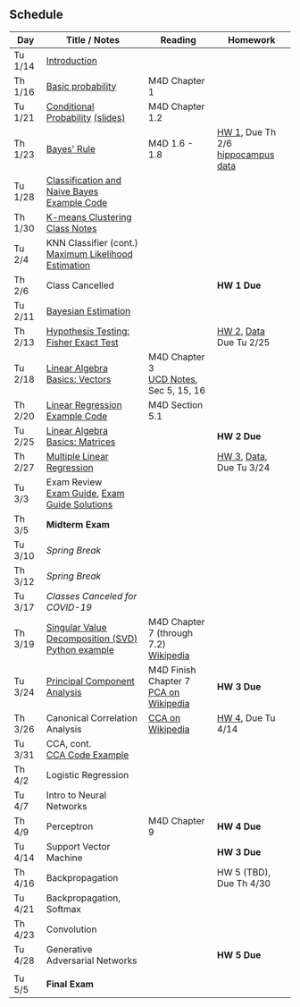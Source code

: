 ## Schedule

| Day     | Title / Notes                                                      | Reading         | Homework                                   |
|---------|--------------------------------------------------------------------|-----------------|--------------------------------------------|
| Tu 1/14 | [Introduction](lectures/L01-Introduction.pdf)                      |                 |                                            |
| Th 1/16 | [Basic probability](lectures/L02-ProbabilityBasics.pdf)            | M4D Chapter 1   |                                            |
| Tu 1/21 | [Conditional Probability](lectures/L03-ConditionalProbability.pdf) [(slides)](lectures/L03-ConditionalProbability-slides.pdf) | M4D Chapter 1.2 |                                            |
| Th 1/23 | [Bayes' Rule](lectures/L04-BayesRule.pdf)                          | M4D 1.6 - 1.8   | [HW 1](homeworks/hw1.pdf), Due Th 2/6 <br> [hippocampus data](homeworks/OASIS-hippocampus.csv) |
| Tu 1/28 | [Classification and Naive Bayes](lectures/L05-NaiveBayes.pdf) <br> [Example Code](examples/SimpleDataPlots.ipynb)   |        |       |
| Th 1/30 | [K-means Clustering](lectures/L06:07-Clustering:KNN.pdf) <br> [Class Notes](lectures/L06-Notes.pdf)           |         |          |
| Tu 2/4  | KNN Classifier (cont.) <br> [Maximum Likelihood Estimation](lectures/L07-MLE.pdf) |         |          |
| Th 2/6  | Class Cancelled     |   | **HW 1 Due**  |
| Tu 2/11 | [Bayesian Estimation](lectures/L08-BayesianEstimation.pdf)  |         |          |
| Th 2/13 | [Hypothesis Testing: Fisher Exact Test](lectures/L09-HypothesisTesting-FisherTest.pdf) |         | [HW 2](homeworks/hw2.pdf), [Data](homeworks/Data-HW2.zip) <br> Due Tu 2/25       |
| Tu 2/18 | [Linear Algebra Basics: Vectors](lectures/L10-Vectors.pdf)              | M4D Chapter 3<br>[UCD Notes](https://www.math.ucdavis.edu/~linear/linear.pdf), Sec 5, 15, 16        |          |
| Th 2/20 | [Linear Regression](lectures/L11-LinearRegression.pdf) <br> [Example Code](examples/LinearRegression.ipynb)  | M4D Section 5.1 |          |
| Tu 2/25 | [Linear Algebra Basics: Matrices](lectures/L12-Matrices.pdf)              |         |  **HW 2 Due**         |
| Th 2/27 | [Multiple Linear Regression](examples/MultipleLinearRegression.ipynb) |         |   [HW 3](homeworks/hw3.pdf), [Data](homeworks/faithful.csv), Due Tu 3/24       | 
| Tu 3/3  | Exam Review <br> [Exam Guide](lectures/MidtermGuide.pdf), [Exam Guide Solutions](lectures/MidtermGuideSolutions.pdf)|         |    |
| Th 3/5  | **Midterm Exam**     |         |          |
| Tu 3/10 | *Spring Break*                        |         |          |
| Th 3/12 | *Spring Break*                        |         |          |
| Tu 3/17 | *Classes Canceled for COVID-19* |  |           |
| Th 3/19 | [Singular Value Decomposition (SVD)](lectures/L14-SVD.pdf) <br>[Python example](examples/SVD.ipynb) | M4D Chapter 7 (through 7.2)<br>[Wikipedia](https://en.wikipedia.org/wiki/Singular_value_decomposition) | |
| Tu 3/24 | [Principal Component Analysis](lectures/L15-PCA.pdf) | M4D Finish Chapter 7<br>[PCA on Wikipedia](https://en.wikipedia.org/wiki/Principal_component_analysis)        |  **HW 3 Due** |
| Th 3/26 | Canonical Correlation Analysis | [CCA on Wikipedia](https://en.wikipedia.org/wiki/Canonical_correlation) |   [HW 4](homeworks/hw4.pdf), Due Tu 4/14   |
| Tu 3/31  | CCA, cont.<br>[CCA Code Example](examples/CCA.ipynb) |         |         |
| Th 4/2  | Logistic Regression |         |  |
| Tu 4/7  | Intro to Neural Networks |         |   |
| Th 4/9  | Perceptron | M4D Chapter 9 |  **HW 4 Due**         |
| Tu 4/14 | Support Vector Machine   |         |    **HW 3 Due**  |
| Th 4/16 | Backpropagation |         |   HW 5 (TBD), Due Th 4/30<br> |
| Tu 4/21 | Backpropagation, Softmax |         |  |
| Th 4/23 | Convolution |         |   |
| Tu 4/28 | Generative Adversarial Networks |         |  **HW 5 Due**  |
|         |               |         |          |
| Tu 5/5  | **Final Exam**             |         |          |
